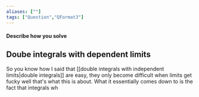 ```yaml
---
aliases: [""]
tags: ["Question","QFormat3"]
---
```


#### Describe how you solve
## Doube integrals with dependent limits
So you know how I said that [[double integrals with independent limits|double integrals]] are easy, they only become difficult when limits get fucky well that's what this is about. What it essentially comes down to is the fact that integrals wh
